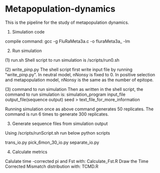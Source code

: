 # Metapopulation-dynamics

This is the pipeline for the study of metapopulation dynamics.

1. Simulation code

compile command: 
gcc -g FluRaMeta3a.c -o fluraMeta3a_ -lm

2. Run simulation

(1) run.sh
Shell script to run simulation is /scripts/run0.sh 

(2) write_pinp.py
The shell script first write input file by running "write_pinp.py".
In neutral model, nNonsy is fixed to 0.
In positive selection and metapopulation model, nNonsy is the same as the number of epitope.

(3) command to run simulation
Then as written in the shell script, the command to run simulation is:
simulation_program input_file output_file(sequence output) seed > text_file_for_more_information

Running simulation once as above command generates 50 replicates. 
The command is run 6 times to generate 300 replicates.

3. Generate sequence files from simulation output

Using /scripts/runScript.sh run below python scripts

trans_io.py
pick_6mon_30_io.py
separate_io.py


4. Calculate metrics

Calulate time -corrected pi and Fst with: Calculate_Fst.R
Draw the Time Corrected Mismatch distribution with: TCMD.R

























